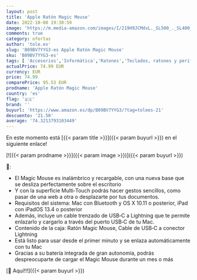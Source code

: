```yaml
---
layout: post
title: 'Apple Ratón Magic Mouse'
date: 2022-10-08 19:30:59
image: 'https://m.media-amazon.com/images/I/219H9JCMdvL._SL500_._SL400_.jpg'
comments: true
category: ofertas
author: 'tole.es'
slug: 'B09BV7YYG3-es Apple Ratón Magic Mouse'
sku: 'B09BV7YYG3-es'
tags: [ 'Accesorios','Informática','Ratones','Teclados, ratones y periféricos de entrada','apple','🇪🇸', ]
actualPrice: 74.99 EUR
currency: EUR
price: 74.99
comparePrice: 95.53 EUR
prodname: 'Apple Ratón Magic Mouse'
country: 'es'
flag: '🇪🇸'
brand: ''
buyurl: 'https://www.amazon.es/dp/B09BV7YYG3/?tag=tolees-21'
descuento: '21.50'
average: '74.3213793103449'
---
```


En este momento está [{{< param title >}}]({{< param buyurl >}}) en el siguiente enlace!

[![{{< param prodname >}}]({{< param image >}})]({{< param buyurl >}})

🔎:

- El Magic Mouse es inalámbrico y recargable, con una nueva base que se desliza perfectamente sobre el escritorio
- Y con la superficie Multi‑Touch podrás hacer gestos sencillos, como pasar de una web a otra o desplazarte por tus documentos.
- Requisitos del sistema: Mac con Bluetooth y OS X 10.11 o posterior, iPad con iPadOS 13.4 o posterior
- Además, incluye un cable trenzado de USB‑C a Lightning que te permite enlazarlo y cargarlo a través del puerto USB‑C de tu Mac.
- Contenido de la caja: Ratón Magic Mouse, Cable de USB‑C a conector Lightning
- Está listo para usar desde el primer minuto y se enlaza automáticamente con tu Mac
- Gracias a su batería integrada de gran autonomía, podrás despreocuparte de cargar el Magic Mouse durante un mes o más

[🛒 Aquí!!!]({{< param buyurl >}})

